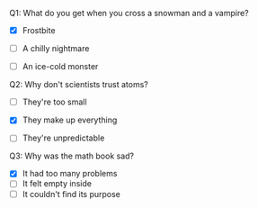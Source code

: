 Q1: What do you get when you cross a snowman and a vampire?

- [x] Frostbite
- [ ] A chilly nightmare
- [ ] An ice-cold monster



Q2: Why don't scientists trust atoms?

- [ ] They're too small
- [x] They make up everything
- [ ] They're unpredictable




Q3: Why was the math book sad? 

- [x] It had too many problems
- [ ] It felt empty inside
- [ ] It couldn't find its purpose
